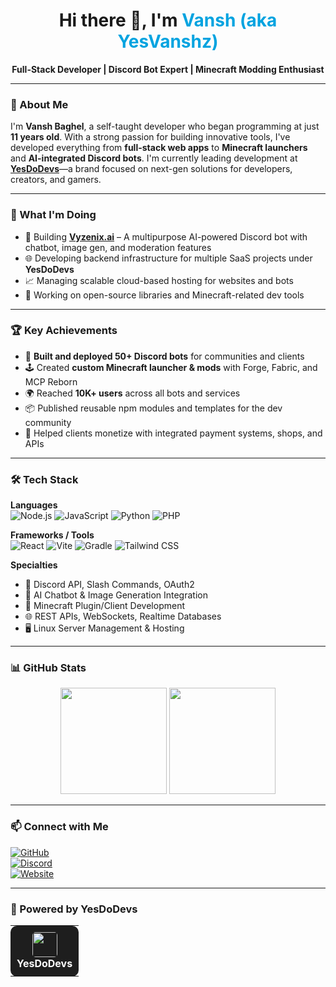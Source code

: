 <h1 align="center">Hi there 👋, I'm <span style="color:#00A3E0;">Vansh (aka YesVanshz)</span></h1>
<p align="center"><b>Full-Stack Developer | Discord Bot Expert | Minecraft Modding Enthusiast</b></p>

---

### 🚀 About Me

I'm **Vansh Baghel**, a self-taught developer who began programming at just **11 years old**. With a strong passion for building innovative tools, I've developed everything from **full-stack web apps** to **Minecraft launchers** and **AI-integrated Discord bots**. I'm currently leading development at **[YesDoDevs](https://notvanshz.online)**—a brand focused on next-gen solutions for developers, creators, and gamers.

---

### 💼 What I'm Doing
- 🔧 Building [**Vyzenix.ai**](https://vyzenix.ai) – A multipurpose AI-powered Discord bot with chatbot, image gen, and moderation features  
- 🌐 Developing backend infrastructure for multiple SaaS projects under **YesDoDevs**  
- 📈 Managing scalable cloud-based hosting for websites and bots  
- 🚀 Working on open-source libraries and Minecraft-related dev tools

---

### 🏆 Key Achievements
- 🧠 **Built and deployed 50+ Discord bots** for communities and clients  
- 🕹️ Created **custom Minecraft launcher & mods** with Forge, Fabric, and MCP Reborn  
- 🌍 Reached **10K+ users** across all bots and services  
- 📦 Published reusable npm modules and templates for the dev community  
- 💸 Helped clients monetize with integrated payment systems, shops, and APIs

---

### 🛠️ Tech Stack

**Languages**  
![Node.js](https://img.shields.io/badge/Node.js-339933?style=flat&logo=node.js&logoColor=white)
![JavaScript](https://img.shields.io/badge/JavaScript-F7DF1E?style=flat&logo=javascript&logoColor=black)
![Python](https://img.shields.io/badge/Python-3776AB?style=flat&logo=python&logoColor=white)
![PHP](https://img.shields.io/badge/PHP-777BB4?style=flat&logo=php&logoColor=white)

**Frameworks / Tools**  
![React](https://img.shields.io/badge/React-20232A?style=flat&logo=react&logoColor=61DAFB)
![Vite](https://img.shields.io/badge/Vite-646CFF?style=flat&logo=vite&logoColor=white)
![Gradle](https://img.shields.io/badge/Gradle-02303A?style=flat&logo=gradle&logoColor=white)
![Tailwind CSS](https://img.shields.io/badge/TailwindCSS-06B6D4?style=flat&logo=tailwind-css&logoColor=white)

**Specialties**  
- 🔧 Discord API, Slash Commands, OAuth2  
- 💬 AI Chatbot & Image Generation Integration  
- 🧩 Minecraft Plugin/Client Development  
- 🌐 REST APIs, WebSockets, Realtime Databases  
- 🖥️ Linux Server Management & Hosting

---

### 📊 GitHub Stats

<p align="center">
  <img src="https://github-readme-stats.vercel.app/api?username=vanshzexe&show_icons=true&theme=tokyonight" height="170px" />
  <img src="https://github-readme-stats.vercel.app/api/top-langs/?username=vanshzexe&layout=compact&theme=tokyonight" height="170px" />
</p>

---

### 📫 Connect with Me

[![GitHub](https://img.shields.io/badge/GitHub-Yesvanshz-181717?style=flat-square&logo=github)](https://github.com/vanshzexe)  
[![Discord](https://img.shields.io/badge/Discord-Yesvanshz-5865F2?style=flat-square&logo=discord)](https://discord.notvanshz.online)  
[![Website](https://img.shields.io/badge/Website-PortFolio-00A3E0?style=flat-square&logo=react)](https://portfolio.notvanshz.online)

---

### 🧠 Powered by YesDoDevs

<table>
  <tr>
    <td align="center" style="background: #1E1E1E; padding: 10px; border-radius: 10px;">
      <a href="https://notvanshz.online" style="text-decoration: none; color: white;">
        <img src="https://notvanshz.online/assets/logo.webp" width="40" style="border-radius: 5px;"><br>
        <b>YesDoDevs</b>
      </a>
    </td>
  </tr>
</table>
